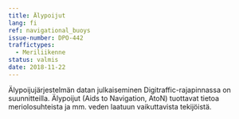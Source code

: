 ```yaml
---
title: Älypoijut
lang: fi
ref: navigational_buoys
issue-number: DPO-442
traffictypes:
  - Meriliikenne
status: valmis
date: 2018-11-22
---
```


Älypoijujärjestelmän datan julkaiseminen Digitraffic-rajapinnassa on
suunnitteilla. Älypoijut (Aids to Navigation, AtoN) tuottavat tietoa
meriolosuhteista ja mm. veden laatuun vaikuttavista tekijöistä.
